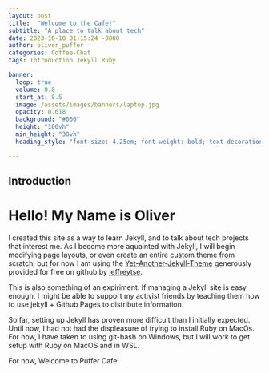 ```yaml
---
layout: post
title:  "Welcome to the Cafe!"
subtitle: "A place to talk about tech"
date: 2023-10-10 01:15:24 -0800
author: oliver_puffer
categories: Coffee-Chat
tags: Introduction Jekyll Ruby

banner:
  loop: true
  volume: 0.8
  start_at: 8.5
  image: /assets/images/banners/laptop.jpg
  opacity: 0.618
  background: "#000"
  height: "100vh"
  min_height: "38vh"
  heading_style: "font-size: 4.25em; font-weight: bold; text-decoration: underline"

---
```


## Introduction

# Hello! My Name is Oliver

I created this site as a way to learn Jekyll, and to talk about tech projects that interest me. As I become more aquainted with Jekyll, I will begin modifying page layouts, or even create an entire custom theme from scratch, but for now I am using the [Yet-Another-Jekyll-Theme] generously provided for free on github by [jeffreytse].

This is also something of an expiriment. If managing a Jekyll site is easy enough, I might be able to support my activist friends by teaching them how to use jekyll + Github Pages to distribute information.

So far, setting up Jekyll has proven more difficult than I initially expected. Until now, I had not had the displeasure of trying to install Ruby on MacOs. For now, I have taken to using git-bash on Windows, but I will work to get setup with Ruby on MacOS and in WSL. 

For now, Welcome to Puffer Cafe!

[Yet-Another-Jekyll-Theme]: https://github.com/jeffreytse/jekyll-theme-yat
[jeffreytse]: https://github.com/jeffreytse